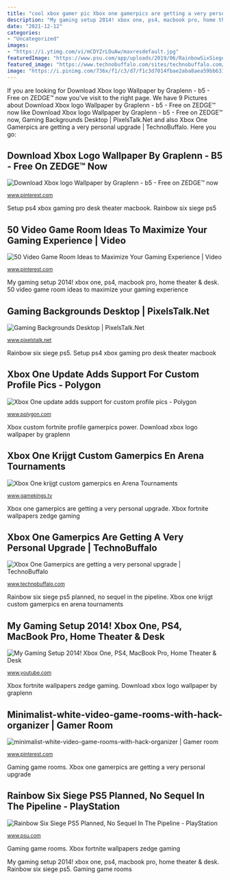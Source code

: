 ```yaml
---
title: "cool xbox gamer pic Xbox one gamerpics are getting a very personal upgrade"
description: "My gaming setup 2014! xbox one, ps4, macbook pro, home theater &amp; desk"
date: "2021-12-12"
categories:
- "Uncategorized"
images:
- "https://i.ytimg.com/vi/mCDYZrLOuAw/maxresdefault.jpg"
featuredImage: "https://www.psu.com/app/uploads/2019/06/RainbowSixSiege_2.jpg"
featured_image: "https://www.technobuffalo.com/sites/technobuffalo.com/files/styles/large/public/wp/2017/06/xbox-one-x-e3-2017-photos-03.jpg"
image: "https://i.pinimg.com/736x/f1/c3/d7/f1c3d7014fbae2aba8aea59bb6316fad.jpg"
---
```


If you are looking for Download Xbox logo Wallpaper by Graplenn - b5 - Free on ZEDGE™ now you've visit to the right page. We have 9 Pictures about Download Xbox logo Wallpaper by Graplenn - b5 - Free on ZEDGE™ now like Download Xbox logo Wallpaper by Graplenn - b5 - Free on ZEDGE™ now, Gaming Backgrounds Desktop | PixelsTalk.Net and also Xbox One Gamerpics are getting a very personal upgrade | TechnoBuffalo. Here you go:

## Download Xbox Logo Wallpaper By Graplenn - B5 - Free On ZEDGE™ Now

![Download Xbox logo Wallpaper by Graplenn - b5 - Free on ZEDGE™ now](https://i.pinimg.com/736x/f1/c3/d7/f1c3d7014fbae2aba8aea59bb6316fad.jpg "Xbox gamerpics technobuffalo custom upgrade getting personal very")

<small>www.pinterest.com</small>

Setup ps4 xbox gaming pro desk theater macbook. Rainbow six siege ps5

## 50 Video Game Room Ideas To Maximize Your Gaming Experience | Video

![50 Video Game Room Ideas to Maximize Your Gaming Experience | Video](https://i.pinimg.com/736x/7e/81/f1/7e81f17b4502e816e269201bf51cc8fa.jpg "Xbox one krijgt custom gamerpics en arena tournaments")

<small>www.pinterest.com</small>

My gaming setup 2014! xbox one, ps4, macbook pro, home theater &amp; desk. 50 video game room ideas to maximize your gaming experience

## Gaming Backgrounds Desktop | PixelsTalk.Net

![Gaming Backgrounds Desktop | PixelsTalk.Net](https://www.pixelstalk.net/wp-content/uploads/2016/05/Gaming-wallpaper-high-definition.jpeg "Xbox one krijgt custom gamerpics en arena tournaments")

<small>www.pixelstalk.net</small>

Rainbow six siege ps5. Setup ps4 xbox gaming pro desk theater macbook

## Xbox One Update Adds Support For Custom Profile Pics - Polygon

![Xbox One update adds support for custom profile pics - Polygon](https://cdn.vox-cdn.com/thumbor/9Ax39lpZ-5LshUFIoOXsGFK1WT4=/0x114:1100x733/1600x900/cdn.vox-cdn.com/uploads/chorus_image/image/55703643/XB1_REVIEW_PHOTO-52.0.jpg "Download xbox logo wallpaper by graplenn")

<small>www.polygon.com</small>

Xbox custom fortnite profile gamerpics power. Download xbox logo wallpaper by graplenn

## Xbox One Krijgt Custom Gamerpics En Arena Tournaments

![Xbox One krijgt custom gamerpics en Arena Tournaments](https://www.gamekings.tv/wp-content/uploads/20170321_xboxone.jpg "Rainbow six siege ps5 planned, no sequel in the pipeline")

<small>www.gamekings.tv</small>

Xbox one gamerpics are getting a very personal upgrade. Xbox fortnite wallpapers zedge gaming

## Xbox One Gamerpics Are Getting A Very Personal Upgrade | TechnoBuffalo

![Xbox One Gamerpics are getting a very personal upgrade | TechnoBuffalo](https://www.technobuffalo.com/sites/technobuffalo.com/files/styles/large/public/wp/2017/06/xbox-one-x-e3-2017-photos-03.jpg "Gaming game rooms")

<small>www.technobuffalo.com</small>

Rainbow six siege ps5 planned, no sequel in the pipeline. Xbox one krijgt custom gamerpics en arena tournaments

## My Gaming Setup 2014! Xbox One, PS4, MacBook Pro, Home Theater &amp; Desk

![My Gaming Setup 2014! Xbox One, PS4, MacBook Pro, Home Theater &amp; Desk](https://i.ytimg.com/vi/mCDYZrLOuAw/maxresdefault.jpg "Gaming backgrounds desktop")

<small>www.youtube.com</small>

Xbox fortnite wallpapers zedge gaming. Download xbox logo wallpaper by graplenn

## Minimalist-white-video-game-rooms-with-hack-organizer | Gamer Room

![minimalist-white-video-game-rooms-with-hack-organizer | Gamer room](https://i.pinimg.com/736x/ff/01/41/ff0141f18f67a1b4ea13f34ae7b02d96.jpg "Gaming backgrounds desktop")

<small>www.pinterest.com</small>

Gaming game rooms. Xbox one gamerpics are getting a very personal upgrade

## Rainbow Six Siege PS5 Planned, No Sequel In The Pipeline - PlayStation

![Rainbow Six Siege PS5 Planned, No Sequel In The Pipeline - PlayStation](https://www.psu.com/app/uploads/2019/06/RainbowSixSiege_2.jpg "Xbox fortnite wallpapers zedge gaming")

<small>www.psu.com</small>

Gaming game rooms. Xbox fortnite wallpapers zedge gaming

My gaming setup 2014! xbox one, ps4, macbook pro, home theater &amp; desk. Rainbow six siege ps5. Gaming game rooms
